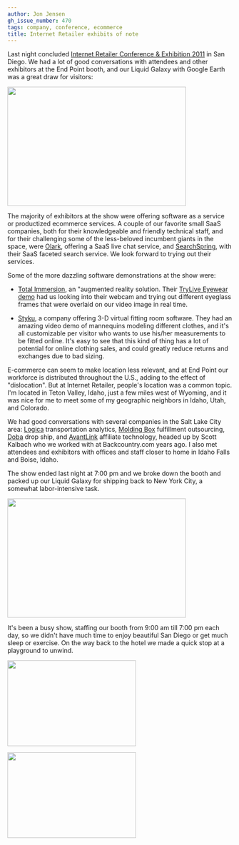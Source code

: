 ```yaml
---
author: Jon Jensen
gh_issue_number: 470
tags: company, conference, ecommerce
title: Internet Retailer exhibits of note
---
```


Last night concluded [Internet Retailer Conference &amp; Exhibition 2011](http://irce.internetretailer.com/2011/) in San Diego. We had a lot of good conversations with attendees and other exhibitors at the End Point booth, and our Liquid Galaxy with Google Earth was a great draw for visitors:

<a href="https://picasaweb.google.com/lh/photo/Kg-pL9cxK6hQgWTb_zeL403K0wDLmcmRqtD7mAO4ly4?feat=embedwebsite"><img height="267" src="/blog/2011/06/17/internet-retailer-exhibitors-of-note/image-0.jpeg" width="400"/></a>

The majority of exhibitors at the show were offering software as a service or productized ecommerce services. A couple of our favorite small SaaS companies, both for their knowledgeable and friendly technical staff, and for their challenging some of the less-beloved incumbent giants in the space, were [Olark](http://www.olark.com/), offering a SaaS live chat service, and [SearchSpring](http://www.searchspring.net/), with their SaaS faceted search service. We look forward to trying out their services.

Some of the more dazzling software demonstrations at the show were:

- [Total Immersion](http://www.t-immersion.com/), an "augmented reality solution. Their [TryLive Eyewear demo](http://www.t-immersion.com/en,trylive-eyewear,932.html) had us looking into their webcam and trying out different eyeglass frames that were overlaid on our video image in real time.

- [Styku](http://www.styku.com/business/), a company offering 3-D virtual fitting room software. They had an amazing video demo of mannequins modeling different clothes, and it's all customizable per visitor who wants to use his/her measurements to be fitted online. It's easy to see that this kind of thing has a lot of potential for online clothing sales, and could greatly reduce returns and exchanges due to bad sizing.

E-commerce can seem to make location less relevant, and at End Point our workforce is distributed throughout the U.S., adding to the effect of "dislocation". But at Internet Retailer, people's location was a common topic. I'm located in Teton Valley, Idaho, just a few miles west of Wyoming, and it was nice for me to meet some of my geographic neighbors in Idaho, Utah, and Colorado.

We had good conversations with several companies in the Salt Lake City area: [Logica](http://logicacorp.com/) transportation analytics, [Molding Box](http://www.moldingbox.com/) fulfillment outsourcing, [Doba](http://www.doba.com/) drop ship, and [AvantLink](http://www.avantlink.com/) affiliate technology, headed up by Scott Kalbach who we worked with at Backcountry.com years ago. I also met attendees and exhibitors with offices and staff closer to home in Idaho Falls and Boise, Idaho.

The show ended last night at 7:00 pm and we broke down the booth and packed up our Liquid Galaxy for shipping back to New York City, a somewhat labor-intensive task.

<a href="https://picasaweb.google.com/lh/photo/h824sfjMvuyk-LybYWwXEU3K0wDLmcmRqtD7mAO4ly4?feat=embedwebsite"><img height="267" src="/blog/2011/06/17/internet-retailer-exhibitors-of-note/image-0.jpeg" width="400"/></a>

It's been a busy show, staffing our booth from 9:00 am till 7:00 pm each day, so we didn't have much time to enjoy beautiful San Diego or get much sleep or exercise. On the way back to the hotel we made a quick stop at a playground to unwind.

<a href="https://picasaweb.google.com/lh/photo/QAlz00eGcX8JOT9eT55N703K0wDLmcmRqtD7mAO4ly4?feat=embedwebsite"><img height="192" src="/blog/2011/06/17/internet-retailer-exhibitors-of-note/image-0.jpeg" width="288"/></a>

<a href="https://picasaweb.google.com/lh/photo/Q5iiugqu92SJyK5e5hqazE3K0wDLmcmRqtD7mAO4ly4?feat=embedwebsite"><img height="192" src="/blog/2011/06/17/internet-retailer-exhibitors-of-note/image-0.jpeg" width="288"/></a>
